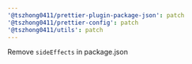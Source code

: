 ```yaml
---
'@tszhong0411/prettier-plugin-package-json': patch
'@tszhong0411/prettier-config': patch
'@tszhong0411/utils': patch
---
```


Remove `sideEffects` in package.json
